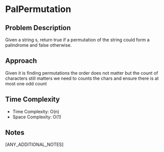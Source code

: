 # PalPermutation

## Problem Description
Given a string s, return true if a permutation of the string could form a palindrome and false otherwise.

## Approach
Given it is finding permutations the order does not matter but the count of characters still matters
we need to counts the chars and ensure there is at most one odd count

## Time Complexity
- Time Complexity: O(n)
- Space Complexity: O(1)

## Notes
[ANY_ADDITIONAL_NOTES]
